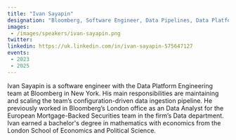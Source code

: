 ```yaml
---
title: "Ivan Sayapin"
designation: "Bloomberg, Software Engineer, Data Pipelines, Data Platform"
images:
 - /images/speakers/ivan-sayapin.png
twitter: 
linkedin: https://uk.linkedin.com/in/ivan-sayapin-575647127
events:
 - 2023
 - 2025
---
```


Ivan Sayapin is a software engineer with the Data Platform Engineering team at Bloomberg in New York. His main responsibilities are maintaining and scaling the team’s configuration-driven data ingestion pipeline. He previously worked in Bloomberg’s London office as an Data Analyst for the European Mortgage-Backed Securities team in the firm’s Data department. Ivan earned a bachelor's degree in mathematics with economics from the London School of Economics and Political Science.
